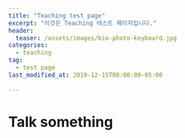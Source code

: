 ```yaml
---
title: "Teaching test page"
excerpt: "이것은 Teaching 테스트 페이지입니다."
header:
  teaser: /assets/images/bio-photo-keyboard.jpg
categories:
  - teaching
tag:
  - test page
last_modified_at: 2019-12-15T08:06:00-05:00
  
---
```


# Talk something